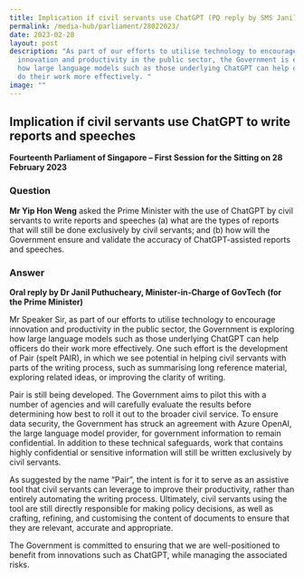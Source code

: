 ```yaml
---
title: Implication if civil servants use ChatGPT (PQ reply by SMS Janil Puthucheary)
permalink: /media-hub/parliament/28022023/
date: 2023-02-28
layout: post
description: "As part of our efforts to utilise technology to encourage
  innovation and productivity in the public sector, the Government is exploring
  how large language models such as those underlying ChatGPT can help officers
  do their work more effectively. "
image: ""
---
```

## Implication if civil servants use ChatGPT to write reports and speeches

**Fourteenth Parliament of Singapore – First Session for the Sitting on 28 February 2023**


### Question

**Mr Yip Hon Weng** asked the Prime Minister with the use of ChatGPT by civil servants to write reports and speeches (a) what are the types of reports that will still be done exclusively by civil servants; and (b) how will the Government ensure and validate the accuracy of ChatGPT-assisted reports and speeches.

### Answer

**Oral reply by Dr Janil Puthucheary, Minister-in-Charge of GovTech (for the Prime Minister)**

Mr Speaker Sir, as part of our efforts to utilise technology to encourage innovation and productivity in the public sector, the Government is exploring how large language models such as those underlying ChatGPT can help officers do their work more effectively. One such effort is the development of Pair (spelt PAIR), in which we see potential in helping civil servants with parts of the writing process, such as summarising long reference material, exploring related ideas, or improving the clarity of writing.

Pair is still being developed. The Government aims to pilot this with a number of agencies and will carefully evaluate the results before determining how best to roll it out to the broader civil service. To ensure data security, the Government has struck an agreement with Azure OpenAI, the large language model provider, for government information to remain confidential. In addition to these technical safeguards, work that contains highly confidential or sensitive information will still be written exclusively by civil servants.

As suggested by the name “Pair”, the intent is for it to serve as an assistive tool that civil servants can leverage to improve their productivity, rather than entirely automating the writing process. Ultimately, civil servants using the tool are still directly responsible for making policy decisions, as well as crafting, refining, and customising the content of documents to ensure that they are relevant, accurate and appropriate.

The Government is committed to ensuring that we are well-positioned to benefit from innovations such as ChatGPT, while managing the associated risks.